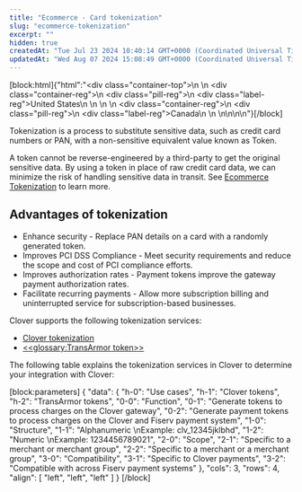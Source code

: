 ```yaml
---
title: "Ecommerce - Card tokenization"
slug: "ecommerce-tokenization"
excerpt: ""
hidden: true
createdAt: "Tue Jul 23 2024 10:40:14 GMT+0000 (Coordinated Universal Time)"
updatedAt: "Wed Aug 07 2024 15:08:49 GMT+0000 (Coordinated Universal Time)"
---
```

[block:html]{"html":"<div class=\"container-top\">\n  <!--United States-->\n  <div class=\"container-reg\">\n    <div class=\"pill-reg\">\n      <div class=\"label-reg\">United States</div>\n    </div>\n  </div>\n  <!--Canada-->\n  <div class=\"container-reg\">\n    <div class=\"pill-reg\">\n      <div class=\"label-reg\">Canada</div>\n    </div>\n  </div>\n</div>\n\n<!--Css-->\n<style>\n.container-top {\n  top: -15px;\n  position: relative;\n  margin-bottom: -5px;\n}\n\n.container-reg {\n  align-items: center;\n  min-width: auto; \n  width: fit-content;\n  text-align: left;\n  overflow: auto;\n  display: inline-block; \n}\n\n/*Pill format REG*/\n.pill-reg {\n  background: #44BB44;\n  border: .5px solid #44BB44;\n  margin-left: 5px;\n  overflow: hidden;\n  display: flex; \n  justify-content: center; \n  align-items: center; \n  border-radius: 10px;\n  height: 1.8rem;\n  margin-top: 10px;\n  margin-bottom: 1.5px; \n  padding: 0 10px; \n}\n\n/*Text FORMAT inside REG pills */\n.pill-reg .label-reg, \n.pill-reg__addon .label-reg \n{\n  font-style: normal;\n  font-weight: normal;\n  font-size: 12px;\n  color: #fff;\n  vertical-align: middle;\n  margin: 0;\n  padding: 0 5px;\n}\n</style>"}[/block]

Tokenization is a process to substitute sensitive data, such as credit card numbers or PAN, with a non-sensitive equivalent value known as Token. 

A token cannot be reverse-engineered by a third-party to get the original sensitive data. By using a token in place of raw credit card data, we can minimize the risk of handling sensitive data in transit. See [Ecommerce Tokenization](https://medium.com/clover-platform-blog/ecommerce-tokenization-understanding-methods-that-keep-card-data-safe-5dea8e95a3de) to learn more.

## Advantages of tokenization

- Enhance security - Replace PAN details on a card with a randomly generated token.
- Improves PCI DSS Compliance - Meet security requirements and reduce the scope and cost of PCI compliance efforts.
- Improves authorization rates - Payment tokens improve the gateway payment authorization rates.
- Facilitate recurring payments - Allow more subscription billing and uninterrupted service for subscription-based businesses.

Clover supports the following tokenization services:

- [Clover tokenization](https://docs.clover.com/docs/create-a-card-token)
- [<<glossary:TransArmor token>>](https://docs.clover.com/docs/use-transarmor-token)

The following table explains the tokenization services in Clover to determine your integration with Clover:

[block:parameters]
{
  "data": {
    "h-0": "Use cases",
    "h-1": "Clover tokens",
    "h-2": "TransArmor tokens",
    "0-0": "Function",
    "0-1": "Generate tokens to process charges on the Clover gateway",
    "0-2": "Generate payment tokens to process charges on the Clover and Fiserv payment system",
    "1-0": "Structure",
    "1-1": "Alphanumeric  \nExample: clv_12345jklbhd",
    "1-2": "Numeric  \nExample: 1234456789021",
    "2-0": "Scope",
    "2-1": "Specific to a merchant or merchant group",
    "2-2": "Specific to a merchant or a merchant group",
    "3-0": "Compatibility",
    "3-1": "Specific to Clover payments",
    "3-2": "Compatible with across Fiserv payment systems"
  },
  "cols": 3,
  "rows": 4,
  "align": [
    "left",
    "left",
    "left"
  ]
}
[/block]
